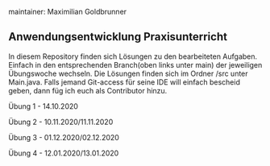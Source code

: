 maintainer: Maximilian Goldbrunner

Anwendungsentwicklung Praxisunterricht
---------------------------------------

In diesem Repository finden sich Lösungen zu den 
bearbeiteten Aufgaben.
Einfach in den entsprechenden Branch(oben links unter main) der jeweiligen Übungswoche wechseln.
Die Lösungen finden sich im Ordner /src unter Main.java.
Falls jemand Git-access für seine IDE will einfach bescheid geben, dann füg ich euch 
als Contributor hinzu.

Übung 1 - 14.10.2020

Übung 2 - 10.11.2020/11.11.2020

Übung 3 - 01.12.2020/02.12.2020

Übung 4 - 12.01.2020/13.01.2020
